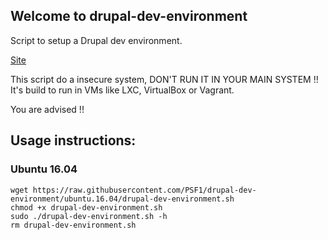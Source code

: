 ## Welcome to drupal-dev-environment

Script to setup a Drupal dev environment.

[Site](https://psf1.github.io/drupal-dev-environment/)

This script do a insecure system, DON'T RUN IT IN YOUR MAIN SYSTEM !! It's build to run in VMs like LXC, VirtualBox or Vagrant.

You are advised !!

## Usage instructions:

### Ubuntu 16.04

```
wget https://raw.githubusercontent.com/PSF1/drupal-dev-environment/ubuntu.16.04/drupal-dev-environment.sh
chmod +x drupal-dev-environment.sh
sudo ./drupal-dev-environment.sh -h
rm drupal-dev-environment.sh
```
